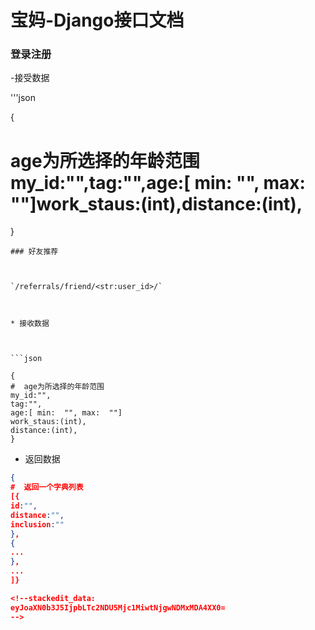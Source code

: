 


# 宝妈-Django接口文档





### **登录注册**

-接受数据
 

'''json

{
#  age为所选择的年龄范围my_id:"",tag:"",age:[ min:  "", max:  ""]work_staus:(int),distance:(int),





}

```
### 好友推荐

  

`/referrals/friend/<str:user_id>/`

  

* 接收数据

  

```json

{
#  age为所选择的年龄范围
my_id:"",
tag:"",
age:[ min:  "", max:  ""]
work_staus:(int),
distance:(int),
}

```

  

* 返回数据

 

```json
{
#  返回一个字典列表
[{
id:"",
distance:"",
inclusion:""
},
{
...
},
...
]}

<!--stackedit_data:
eyJoaXN0b3J5IjpbLTc2NDU5Mjc1MiwtNjgwNDMxMDA4XX0=
-->